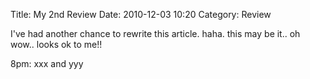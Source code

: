 Title: My 2nd Review
Date: 2010-12-03 10:20
Category: Review

I've had another chance to rewrite this article.
haha. this may be it..
oh wow.. looks ok to me!!

8pm: xxx and yyy
